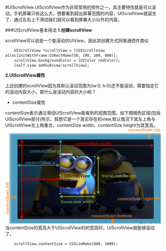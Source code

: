 #UIScrollView
UIScrollView作为非常常用的控件之一，其主要特性就是可以滚动。手机屏幕只有这么大，想要看到超出屏幕范围的内容，UIScrollView就诞生了，通过左右上下滑动我们就可以看到屏幕大小以外的内容。


###UIScrollView基本用法
**1.创建scrollView**

scrollView可以说是一个能滚动的UIView，因此其创建方式同普通控件类似
```objc
    UIScrollView *scrollView = [[UIScrollView alloc]initWithFrame:CGRectMake(50, 100, 300, 400)];
    scrollView.backgroundColor = [UIColor redColor];
    [self.view addSubview:scrollView];
```
**2.UIScrollView属性**

上边创建的scrollView因为其默认滚动范围为{w:0, h:0}还不能滚动，需要指定它的滚动内容大小，那什么是滚动内容的大小呢？
- contentSize属性                                                        

contentSize表示通过滑动UIScrollView能看到的视图范围，如下图暗色区域(包括UIScrollView部分)所示。假想它是一个真实存在的view,默认情况下其左上角与UIScrollView左上角重合。contentSize.width、contentSize.height为其宽高。
![](/assets/pic3-1.png)
当contentSize的宽高大于UIScrollView的的宽高时，UIScrollView就能够滚动了。
```objc
    scrollView.contentSize = CGSizeMake(800, 1000);
```
